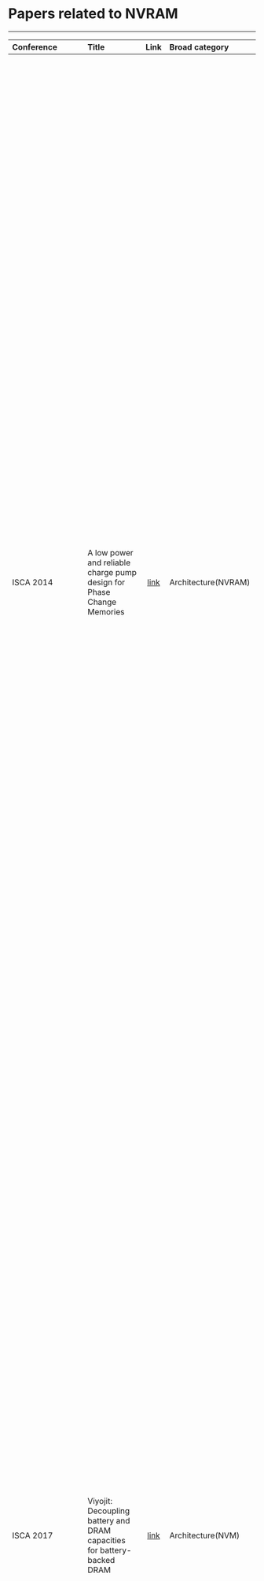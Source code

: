 # Papers related to NVRAM
--------------------------------------------------

|Conference| Title   |     Link     |Broad category|  Abstract |
|:-------|:----------|:-------------:|:--------|:------|
|ISCA 2014| A low power and reliable charge pump design for Phase Change Memories |  [link](https://ieeexplore.ieee.org/document/6853222/) |Architecture(NVRAM)|Emerging nonvolatile memory technologies (NVRAM) promise the performance of DRAM with the persistence of disk. However, constraining NVRAM write order, necessary to ensure recovery correctness, limits NVRAM write concurrency and degrades throughput. We require new memory interfaces to minimally describe write constraints and allow high performance and high concurrency data structures. These goals strongly resemble memory consistency. Whereas memory consistency concerns the order that memory operations are observed between numerous processors, persistent memory systems must constrain the order that writes occur with respect to failure. We introduce memory persistency, a new approach to designing persistent memory interfaces, building on memory consistency. Similar to memory consistency, memory persistency models may be relaxed to improve performance. We describe the design space of memory persistency and desirable features that such a memory system requires. Finally, we introduce several memory persistency models and evaluate their ability to expose NVRAM write concurrency using two implementations of a persistent queue. Our results show that relaxed persistency models accelerate system throughput 30-fold by reducing NVRAM write constraints.|
|ISCA 2017|Viyojit: Decoupling battery and DRAM capacities for battery-backed DRAM|[link](https://ieeexplore.ieee.org/document/8192506/)|Architecture(NVM)|Non-Volatile Memories (NVMs) can significantly improve the performance of data-intensive applications. A popular form of NVM is Battery-backed DRAM, which is available and in use today with DRAMs latency and without the endurance problems of emerging NVM technologies. Modern servers can be provisioned with up-to 4 TB of DRAM, and provisioning battery backup to write out such large memories is hard because of the large battery sizes and the added hardware and cooling costs. We present Viyojit, a system that exploits the skew in write working sets of applications to provision substantially smaller batteries while still ensuring durability for the entire DRAM capacity. Viyojit achieves this by bounding the number of dirty pages in DRAM based on the provisioned battery capacity and proactively writing out infrequently written pages to an SSD. Even for write-heavy workloads with less skew than we observe in analysis of real data center traces, Viyojit reduces the required battery capacity to 11% of the original size, with a performance overhead of 7-25%. Thus, Viyojit frees battery-backed DRAM from stunted growth of battery capacities and enables servers with terabytes of battery-backed DRAM.|
|ISCA 2018| 2B-SSD: The Case for Dual, Byte- and Block-Addressable Solid-State Drives |[link](https://ieeexplore.ieee.org/document/8416845/)|Architecture(NVRAM)|Performance critical transaction and storage systems require fast persistence of write data. Typically, a non-volatile RAM (NVRAM) is employed on the datapath to the permanent storage, to temporarily and quickly store write data before the system acknowledges the write request. NVRAM is commonly implemented with battery-backed DRAM. Unfortunately, battery-backed DRAM is small and costly, and occupies a precious DIMM slot. In this paper, we make a case for dual, byte- and block-addressable solid-state drive (2B-SSD), a novel NAND flash SSD architecture designed to offer a dual view of byte addressability and traditional block addressability at the same time. Unlike a conventional storage device, 2B-SSD allows accessing the same file with two independent byte- and block-I/O paths. It controls the data transfer between its internal DRAM and NAND flash memory through an intuitive software interface, and manages the mapping of the two address spaces. 2B-SSD realizes a wholly different way and speed of accessing files on a storage device; applications can access them directly using memory-mapped I/O, and moreover write with a DRAM-like latency. To quantify the benefits of 2B-SSD, we modified logging subsystems of major database engines to store log records directly on it without buffering them in the host memory. When running popular workloads, we measured throughput gains in the range of 1.2X and 2.8X with no risk of data loss.|
|MICRO 2014|FIRM: Fair and High-Performance Memory Control for Persistent Memory Systems|[link](https://ieeexplore.ieee.org/document/7011385/) |Architecture(NVM)|Byte-addressable nonvolatile memories promise a new technology, persistent memory, which incorporates desirable attributes from both traditional main memory (byte-addressability and fast interface) and traditional storage (data persistence). To support data persistence, a persistent memory system requires sophisticated data duplication and ordering control for write requests. As a result, applications that manipulate persistent memory (persistent applications) have very different memory access characteristics than traditional (non-persistent) applications, as shown in this paper. Persistent applications introduce heavy write traffic to contiguous memory regions at a memory channel, which cannot concurrently service read and write requests, leading to memory bandwidth underutilization due to low bank-level parallelism, frequent write queue drains, and frequent bus turnarounds between reads and writes. These characteristics undermine the high-performance and fairness offered by conventional memory scheduling schemes designed for non-persistent applications. Our goal in this paper is to design a fair and high-performance memory control scheme for a persistent memory based system that runs both persistent and non-persistent applications. Our proposal, FIRM, consists of three key ideas. First, FIRM categorizes request sources as non-intensive, streaming, random and persistent, and forms batches of requests for each source. Second, FIRM strides persistent memory updates across multiple banks, thereby improving bank-level parallelism and hence memory bandwidth utilization of persistent memory accesses. Third, FIRM schedules read and write request batches from different sources in a manner that minimizes bus turnarounds and write queue drains. Our detailed evaluations show that, compared to five previous memory scheduler designs, FIRM provides significantly higher system performance and fairness.|
|HPCA 2018|Crash Consistency in Encrypted Non-volatile Main Memory Systems| [link](https://ieeexplore.ieee.org/document/8327018/)|Architecture(NVM)|Non-Volatile Main Memory (NVMM) systems provide high performance by directly manipulating persistent data in-memory, but require crash consistency support to recover data in a consistent state in case of a power failure or system crash. In this work, we focus on the interplay between the crash consistency mechanisms and memory encryption. Memory encryption is necessary for these systems to protect data against the attackers with physical access to the persistent main memory. As decrypting data at every memory read access can significantly degrade the performance, prior works propose to use a memory encryption technique, counter-mode encryption, that reduces the decryption overhead by performing a memory read access in parallel with the decryption process using a counter associated with each cache line. Therefore, a pair of data and counter value is needed to correctly decrypt data after a system crash. We demonstrate that counter-mode encryption does not readily extend to crash consistent NVMM systems as the system will fail to recover data in a consistent state if the encrypted data and associated counter are not written back to memory atomically, a requirement we refer to as counter-atomicity. We show that naively enforcing counter-atomicity for all NVMM writes can serialize memory accesses and results in a significant performance degradation. In order to improve the performance, we make an observation that not all writes to NVMM need to be counter-atomic. The crash consistency mechanisms rely on versioning to keep one consistent copy of data intact while manipulating another version directly in-memory. As the recovery process only relies on the unmodified consistent version, it is not necessary to strictly enforce counter-atomicity for the writes that do not affect data recovery. Based on this insight, we propose selective counter-atomicity that allows reordering of writes to data and associated counters when the writes to persistent memory do not alter the recoverable consistent state. We propose efficient software and hardware support to enforce selective counter-atomicity. Our evaluation demonstrates that in a 1/2/4/8- core system, selective counter-atomicity improves performance by 6/11/22/40% compared to a system that enforces counter-atomicity for all NVMM writes. The performance of our selective counter-atomicity design comes within 5% of an ideal NVMM system that |provides crash consistency of encrypted data at no cost.|
|HPCA 2016|Atomic persistence for SCM with a non-intrusive backend controller|[link](https://ieeexplore.ieee.org/document/7446055/)|Architecture(NVM)-Software Interface|Non-volatile byte-addressable memory has the potential to revolutionize system architecture by providing instruction-grained direct access to vast amounts of persistent data. We describe a non-intrusive memory controller that uses backend operations for achieving lightweight failure atomicity. By moving synchronous persistent memory operations to the background, the performance overheads are minimized. Our solution avoids costly software intervention by decoupling isolation and concurrency-driven atomicity from failure atomicity and durability, and does not require changes to the front-end cache hierarchy. Two implementation alternatives - one using a hardware structure, and the other extending the memory controller with a firmware managed volatile space - are described. Our results show the performance is significantly better than traditional approaches.|
|ASPLOS '16| NVWAL: Exploiting NVRAM in Write-Ahead Logging|[link](https://dl.acm.org/citation.cfm?id=2872392)|Architecture(NVRAM)Software Interface| Emerging byte-addressable non-volatile memory is considered an alternative storage device for database logs that require persistency and high performance. In this work, we develop NVWAL (NVRAM Write-Ahead Logging) for SQLite. The contribution of NVWAL consists of three elements: (i) byte-granularity differential logging that effectively eliminates the excessive I/O overhead of filesystem-based logging or journaling, (ii) transaction-aware lazy synchronization that reduces cache synchronization overhead by two-thirds, and (iii) user-level heap management of the NVRAM persistent WAL structure, which reduces the overhead of managing persistent objects. We implemented NVWAL in SQLite and measured the performance on a Nexus 5 smartphone and an NVRAM emulation board - Tuna. Our performance study shows the following: (i) the overhead of enforcing strict ordering of NVRAM writes can be reduced via NVRAM-aware transaction management. (ii) From the application performance point of view, the overhead of guaranteeing failure atomicity is negligible; the cache line flush overhead accounts for only 0.8~4.6% of transaction execution time. Therefore, application performance is much less sensitive to the NVRAM performance than we expected. Decreasing the NVRAM latency by one-fifth (from 1942 nsec to 437 nsec), SQLite achieves a mere 4% performance gain (from 2517 ins/sec to 2621 ins/sec). (iii) Overall, when the write latency of NVRAM is 2 usec, NVWAL increases SQLite performance by at least 10x compared to that of WAL on flash memory (from 541 ins/sec to 5812 ins/sec).|
|DAC 18| Enabling union page cache to boost file access performance of NVRAM-based storage device| [link](https://dl.acm.org/citation.cfm?id=3196045)|Archtecture(NVM)OS Interface|Due to the fast access performance, byte-addressability, and non-volatility of non-volatile random access memory (NVRAM), NVRAM has emerged as a popular candidate for the design of memory/storage systems on mobile computing systems. For example, the latest 3D xPoint memory could be a kind of NVRAM with much longer life expectancy than NAND flash and could ease the possible endurance issue. When NVRAM is considered as both main memory and storage in mobile computing systems, existing page cache mechanisms introduce too many unnecessary data movements between main memory and storage. To resolve this issue, we propose the concept of "union page cache," which jointly manages data of the page cache in both main memory and storage. To realize this concept, a partial page cache strategy is designed to consider both main memory and storage as its management space and to eliminate unnecessary data movements between main memory and storage without sacrificing the data consistency of file systems. Experimental results show that the proposed strategy can boost the file accessing performance upto 85.62% when using PCM as a case study.|
|VLDB 2015|nvm malloc: Memory Allocation for NVRAM|[link](http://www.adms-conf.org/2015/adms15_schwalb.pdf)|Architecture(NVRAM)OS Interface|Non-volatile main memory (NVRAM) has the potential to fundamentally change the persistency of software. Applications can make their state persistent by directly placing data structures on NVRAM instead of volatile DRAM. However, the persistent nature of NVRAM requires significant changes for memory allocators that are now faced with the additional tasks of data recovery and failure-atomicity. In this paper, we present nvm malloc, a general-purpose memory allocator concept for the NVRAM era as a basic building block for persistent applications. We introduce concepts for managing named allocations for simplified recovery and using volatile and non-volatile memory in combination to provide both high performance and failure-atomic allocations.|
|IEEE Transactions on Consumer Electronics(2012)|Efficient logging of metadata using NVRAM for NAND flash based file system|[link](https://ieeexplore.ieee.org/abstract/document/6170059/)|Software Interface|In this work, we designed and implemented schemes that defer writing of metadata in order to realize an efficient and reliable NAND flash file system. The conventional NAND flash file systems synchronously write their metadata in the NAND flash for reliability; however, the synchronous writing of metadata generates excessive garbage. We propose the scheme for merging the writing of metadata so as to reduce the garbage of the NAND flash while ensuring file system consistency. The proposed scheme uses the non-volatile memory for synchronously logging modifications of the metadata. The logging can significantly reduce excessive metadata writing of NAND flash. Also, the last modified metadata can be recovered from a crash, after scanning logs in the non-volatile memory. We implemented the scheme for the deferred writing of metadata on top of a Linux OS. The evaluation results show that the proposed scheme greatly reduced the overall application time and the number of written pages across various benchmarks, compared to the conventional flash file system.|
|NVMW 17|SECRET: Smartly EnCRypted Energy EfficienT Non-Volatile Memories|[link](https://ieeexplore.ieee.org/document/7544407/)|Architecture(Hardware)|Data persistence in emerging non-volatile memories (NVMs) poses a multitude of security vulnerabilities, motivating main memory encryption for data security. However, practical encryption algorithms demonstrate strong diffusion characteristics that increase cell flips, resulting in increased write energy/latency and reduced lifetime of NVMs. State-of-the-art security solutions have focused on reducing the encryption penalty (increased write energy/latency and reduced memory lifetime) in single-level cell (SLC) NVMs; however, the realization of low encryption penalty solutions for multi-/triple-level cell (MLC/TLC) secure NVMs remains an open area of research. This work synergistically integrates zero-based partial writes with XOR-based energy masking to realize Smartly EnCRypted Energy efficienT, i.e., SECRET MLC/TLC NVMs, without compromising the security of the underlying encryption technique. Our simulations on an MLC (TLC) resistive RAM (RRAM) architecture across SPEC CPU2006 workloads demonstrate that for 6.25% (7.84%) memory overhead, SECRET reduces write energy by 80% (63%), latency by 37% (49%), and improves memory lifetime by 63% (56%) over conventional advanced encryption standard-based (AES-based) counter mode encryption.|
|NVMW 17|NVQuery: Efficient Query Processing in Non-Volatile Memory|[link](https://ieeexplore.ieee.org/document/8323230/)|NVM In memory processing|Today’s computing systems use huge amount of energy and time to process basic queries in database. A large part of it is spent in data movement between the memory and processing cores, owing to the limited cache capacity and memory bandwidth of traditional computers. In this paper, we propose a non-volatile memory-based query accelerator, called NVQuery, which performs several basic query functions in memory including aggregation, prediction, bit-wise operations, join operations, as well as exact and nearest distance search queries. NVQuery is implemented on a content addressable memory (CAM) and exploits the analog characteristic of non-volatile memory in order to enable in-memory processing. To implement nearest distance search in memory, we introduce a novel bitline driving scheme to give weights to the indices of the bits during the search operation. To further improve the energy efficiency, our design supports configurable approximation by adaptively putting memory blocks under voltage overscaling. Our experimental evaluation shows that, NVQuery can provide 49.3× performance speedup and 32.9× energy savings as compared to running the same query on traditional processor. Approximation improves the energy-delay product of NVQuery by 7.3×, while providing acceptable accuracy. In addition, NVQuery can achieve 30.1× energy-delay product improvement as compared to the state-of-the-art query accelerators.|
|NVMW 16|NOVA: A Log-structured File System for Hybrid Volatile/Non-volatile Main Memories|[link](https://www.usenix.org/system/files/conference/fast16/fast16-papers-xu.pdf)|NVM OS Interface|NOVA is a log-structured file system for hybrid volatile/non-volatile main memories. NOVA extends LFS to leverage NVMM, yielding a simpler, high-performance file system that supports fast and efficient garbage collection and quick recovery from system failures. NOVA outperforms existing file systems by a wide margin on a wide range of applications while providing stronger consistency and atomicity guarantees.|
|FAST 15|NV-Tree: Reducing Consistency Cost for NVM-based Single Level Systems|[link](https://www.usenix.org/conference/fast15/technical-sessions/presentation/yang)|Architecture(NVM)|The non-volatile memory (NVM) has DRAM-like performance and disk-like persistency which make it possible to replace both disk and DRAM to build single level systems. To keep data consistency in such systems is non-trivial because memory writes may be reordered by CPU and memory controller. In this paper, we study the consistency cost for an important and common data structure, B+Tree. Although the memory fence and CPU cacheline flush instructions can order memory writes to achieve data consistency, they introduce a significant overhead (more than 10X slower in performance). Based on our quantitative analysis of consistency cost, we propose NV-Tree, a consistent and cache-optimized B+Tree variant with reduced CPU cacheline flush. We implement and evaluate NV-Tree and NV-Store, a key-value store based on NV-Tree, on an NVDIMM server. NVTree outperforms the state-of-art consistent tree structures by up to 12X under write-intensive workloads. NV-Store increases the throughput by up to 4.8X under YCSB workloads compared to Redis.|
|DAC 2017|A Novel ReRAM-Based Main Memory Structure for Optimizing Access Latency and Reliability|[link](https://dl.acm.org/citation.cfm?id=3062191)|Architecture(NVRAM)Hardware|Emerging Resistive Memory (ReRAM) is a promising candidate as the replacement for DRAM because of its low power consumption, high density and high endurance. Due to the unique crossbar structure, ReRAM can be constructed with a very high density. However, ReRAM's crossbar structure causes an IR drop problem which results in non-uniform access latency in ReRAM banks and reduces its reliability. Besides, the access latency and reliability of ReRAM arrays are greatly influenced by the data patterns involved in a write operation. In this paper, we propose a performance and reliability efficient ReRAM-based main memory structure. At the circuit level, we propose a double-sided write driver design to reduce the IR drops along bitlines. At the architecture level, a region partition with address remapping method and two flip schemes are proposed to reduce the access latency and improve the reliability of ReRAM arrays. The experimental results show that the proposed design can improve the system performance by 30.3% on average and reduce the memory access latency by 25.9% on average over an aggressive baseline, meanwhile the design improves the reliability of ReRAM-based memory system.|
|DAC 2016|Fine-Granularity Tile-Level Parallelism in Non-volatile Memory Architecture with Two-Dimensional Bank Subdivision|[link](https://ieeexplore.ieee.org/document/7544409/)|Architecture(NVRAM)|Emerging memory technologies such as phase-change memory (PCM) and resistive RAMs (RRAM) have been proposed as promising candidates for future DRAM replacements. Due to the nature of how these memories operate, unique properties (such as non-destructive read and current-sensing) can be exploited to further subdivide memory and provide increasing parallelism with negligible overhead. In this work, we leverage these properties to design a finegrained non-volatile memory (FgNVM), featuring two-dimensional bank subdivision for tile-level parallelism (TLP) in a NVM memory bank, with much finer-granularity and increased parallelism than the one-dimensional bank subdivision for subarray-level parallelism (SALP) in a DRAM memory bank. With such new tile-level parallelism, three new memory access modes are proposed for further performance improvement and energy reduction: Partial-Activation, Multi-Activation, and Background Writes. Our experimental results show that the new architecture is highly effective in boosting non-volatile memory performance with significant energy reduction. To the best of our knowledge, this is the first work to study fine-granularity memory access in emerging non-volatile memory architectures.|
|DAC 2016|Pinatubo: A processing-in-memory architecture for bulk bitwise operations in emerging non-volatile memories|[link](https://ieeexplore.ieee.org/document/7544414/)|In memory processing|Processing-in-memory (PIM) provides high bandwidth, massive parallelism, and high energy efficiency by implementing computations in main memory, therefore eliminating the overhead of data movement between CPU and memory. While most of the recent work focused on PIM in DRAM memory with 3D die-stacking technology, we propose to leverage the unique features of emerging non-volatile memory (NVM), such as resistance-based storage and current sensing, to enable efficient PIM design in NVM. We propose Pinatubo 1 , a Processing In Non-volatile memory ArchiTecture for bUlk Bitwise Operations. Instead of integrating complex logic inside the cost-sensitive memory, Pinatubo redesigns the read circuitry so that it can compute the bitwise logic of two or more memory rows very efficiently, and support one-step multi-row operations. The experimental results on data intensive graph processing and database applications show that Pinatubo achieves a ~500 x speedup, ~28000x energy saving on bitwise operations, and 1.12× overall speedup, 1.11× overall energy saving over the conventional processor.|
|NVMW 2015|A Reliable and Highly-Available Non-Volatile Memory System|[link](http://cseweb.ucsd.edu/~yiyingzhang/mojim-asplos15.pdf)|NVM Software Interface|Next-generation non-volatile memories can attach directly to processors to form non-volatile main memory (NVMM) and offer the opportunity to build very low latency storage systems. However, providing reliability and availability to NVMM is challenging, since the latency of data replication can squander the low latency that NVMM can provide. We propose Mojim, a system that provides the reliability and availability that large-scale storage systems require, while preserving the performance of NVMM.|
|NVMW 2015|Zero-Overhead NVM Crash Resilience|[link](https://pdfs.semanticscholar.org/50f2/83259801ffbd354aaf94228d3b48c19ee6ed.pdf)|NVM-Software Interface|Byte-addressable non-volatile memory (NVM) allows in-place update of durable data. NVM transaction mechanisms prevent failures during updates from corrupting data, but such mechanisms carry substantial performance overheads. Our new alternative for high-performance multi-threaded software guarantees consistent recovery of application data following failure and has zero overhead during failure-free operation. Our approach preserves application data integrity in crash-injection experiments.|
|NVMW 2014|Coset Coding to Extend the Lifetime of Non-Volatile Memory|[link](https://dukespace.lib.duke.edu/dspace/handle/10161/9396)|Architecture(NVM)| PCM and Flash memory cells both wear out based on usage. PCM is limited in the number of writes it can sustain, and Flash in the number of Program/Erase cycles. In this talk we present a technique based on coset coding that can be used to increase the effective lifetime of non-volatile memories. We will also discuss our implementation of coset coding in a prototype Flash-based SSD.|
|NVMW 2014|Compression Architecture for Bit-write Reduction in Non-volatile Memory Technologies|[link](https://dl.acm.org/citation.cfm?id=2770300)|Architecture(NVM)Hardware|This paper describes a compression-based architecture for bit-write reduction in emerging non-volatile memories (NVMs). Bit-write reduction has many practical benefits, including lower write latency, lower dynamic energy, and enhanced endurance. The proposed architecture, which is integrated into the memory controller, relies on (i) a frequent pattern compression engine, (ii) a comparator to reduce bit-writes, and (iii) an opportunistic wear leveler to spread writes and enhance memory endurance by reducing the peak bit-writes/cell. Trace-based simulations of the SPEC CPU2006 benchmarks show a 20X reduction in raw bit-writes, which corresponds to a 2-3X improvement over the best state-of-the-art methods, and a 20% reduction in peak cell bit-writes, improving NVM lifetime.|
|NVMW 2014|LightNVM: Lightning Fast Evaluation Platform for Non-Volatile Memories|[link](https://pdfs.semanticscholar.org/30eb/bf2b42ef3a5714b0f5350f85842e3ca2e408.pdf)|Architecture(NVM)Software|We present LightNVM, an SSD evaluation platform, that is both magnitude faster of current solutions, but also presents a highly scalable engine for low-latency memory designs, such as PCM and MRAM, to evaluate novel research work, without using an expensive evaluation platform.|
|NVMW 2013|bcache: Efficient Block Caching on SSDs|[link](https://bcache.evilpiepirate.org/)|Architecture(NVM) OS Interface|We present bcache, a high performance block layer SSD cache. We\'ll briefly explore the architecture and analyze the various tradeoffs and optimizations required to make it effective in real world situations.|
|NVMW 2018|LightNVM: The Linux Open-Channel SSD Subsystem|[link](https://www.usenix.org/system/files/conference/fast17/fast17-bjorling.pdf)|Architecture(NVM)OS Interface|we describe our experience build- ing LightNVM, the Open-Channel SSD subsystem in the Linux kernel. LightNVM is the first open, generic subsys- tem for Open-Channel SSDs and host-based SSD manage- ment. We make four contributions. First, we describe the characteristics of open-channel SSD management. We iden- tify the constraints linked to exposing SSD internals, discuss the associated trade-offs and lessons learned from the storage industry. Second, we introduce the Physical Page Address (PPA) I/O interface, an interface for Open-Channel SSDs, that defines a hierarchical address space together with control and vectored data commands. Third, we present LightNVM, the Linux subsystem that we designed and implemented for open- channel SSD management. It provides an interface where application-specific abstractions, denoted as targets, can be im- plemented. We provide a host-based Flash Translation Layer, called pblk, that exposes open-channel SSDs as traditional block I/O devices. Finally, we demonstrate the effectiveness of LightNVM on top of a first generation open-channel SSD. Our results are the first measurements of an open-channel SSD that exposes the physical page address I/O interface. We compare against state-of-the-art block I/O SSD and evaluate performance overheads when running synthetic, file system, and database system-based workloads. Our results show that LightNVM achieves high performance and can be tuned to control I/O latency variability.|
|NVMW 2018|NOVA-Fortis: A Fault-Tolerant Non-Volatile Main Memory File System|[link](https://cseweb.ucsd.edu/~swanson/papers/SOSP2017-NOVAFortis.pdf)|Architecture(NVM)OS Interface|Emerging fast, persistent memories will enable systems that combine conventional DRAM with large amounts of nonvolatile main memory (NVMM) and provide huge increases in storage performance. Fully realizing this potential requires fundamental changes in how system software manages, protects, and provides access to data that resides in NVMM. We address these needs by describing an NVMM-optimized file system called NOVA-Fortis that is both fast and resilient in the face of corruption due to media errors and software bugs. We identify and propose solutions for the unique challenges in adding fault tolerance to an NVMM file system, adapt state-of-the-art reliability techniques to an NVMM file system, and quantify the performance and storage overheads of these techniques.|
|NVMW 2018|Architectural Support for Atomic Durability in Non-Volatile Memory|[link](http://homepages.inf.ed.ac.uk/s1372211/pub/nvmw18.pdf)|Architecture(NVM)Hardware|Non-volatile memory (NVM) is emerging as a fast byte-addressable alternative for storing persistent data. Ensuring atomic durability in NVM requires logging. Existing techniques have proposed software logging either by using streaming stores for an undo log; or, by relying on the combination of clflush and mfence for a redo log. These techniques are suboptimal because they waste precious execution cycles to implement logging, which is fundamentally a data movement operation. We propose ATOM, a hardware log manager based on undo logging that performs the logging operation out of the critical path. We present the design principles behind ATOM and two techniques to optimize its performance. Our results show that ATOM achieves an improvement of 27% for micro-benchmarks and 60% for TPC-C over a baseline undo log design.| 
|NVMW 2018|Accelerating Multiplication and Parallelizing Operations in Non-Volatile Memory|[link](http://nvmw.ucsd.edu/nvmw18-program/unzip/current/nvmw2018-final9.pdf)|In Memory processing|Recent years have witnessed a rapid growth in the domain of Internet of Things (IoT). This network of billions of devices generates and exchanges huge amount of data. The limited cache capacity and memory bandwidth make transferring and processing such data on traditional CPUs and GPUs highly inefficient, both in terms of energy consumption and delay. However, many IoT applications are statistical at heart and can accept a part of inaccuracy in their computation. This enables the designers to reduce complexity of processing by approximating the results for a desired accuracy. In this paper, we propose an ultra-efficient approximate processing in-memory architecture, called APIM, which exploits the analog characteristics of non-volatile memories to support addition and multiplication inside the crossbar memory, while storing the data. The proposed design eliminates the overhead involved in transferring data to processor by virtually bringing the processor inside memory. APIM dynamically configures the precision of computation for each application in order to tune the level of accuracy during runtime. Our experimental evaluation running six general OpenCL applications shows that the proposed design achieves up to 20x performance improvement and provides 480x improvement in energy-delay product, ensuring acceptable quality of service. In exact mode, it achieves 28x energy savings and 4.8x speed up compared to the state-of-the-art GPU cores.|
|ASPLOS XVI 2011|Mnemosyne: Lightweight Persistent Memory|[link](http://delivery.acm.org/10.1145/1960000/1950379/p91-volos.pdf?ip=14.139.38.123&id=1950379&acc=ACTIVE%20SERVICE&key=045416EF4DDA69D9%2E6454B2DFDB9CC807%2E4D4702B0C3E38B35%2E4D4702B0C3E38B35&__acm__=1535294699_de0345d2c38535ca4753eeca29bf649a)|Architecture(NRAM)OS Interface|New storage-class memory (SCM) technologies, such as phase-change memory, STT-RAM, and memristors, promise user-level access to non-volatile storage through regular memory instructions. These memory devices enable fast user-mode access to persistence, allowing regular in-memory data structures to survive system crashes.In this paper, we present Mnemosyne, a simple interface for programming with persistent memory. Mnemosyne addresses two challenges: how to create and manage such memory, and how to ensure consistency in the presence of failures. Without additional mechanisms, a system failure may leave data structures in SCM in an invalid state, crashing the program the next time it starts.In Mnemosyne, programmers declare global persistent data with the keyword "pstatic" or allocate it dynamically. Mnemosyne provides primitives for directly modifying persistent variables and supports consistent updates through a lightweight transaction mechanism. Compared to past work on disk-based persistent memory, Mnemosyne reduces latency to storage by writing data directly to memory at the granularity of an update rather than writing memory pages back to disk through the file system. In tests emulating the performance characteristics of forthcoming SCMs, we show that Mnemosyne can persist data as fast as 3 microseconds. Furthermore, it provides a 35 percent performance increase when applied in the OpenLDAP directory server. In microbenchmark studies we find that Mnemosyne can be up to 1400% faster than alternative persistence strategies, such as Berkeley DB or Boost serialization, that are designed for disks.

# Added on 12 December 2018

|Conference| Title   |     Link     |Broad category|  Abstract |
|:-------|:----------|:-------------:|:--------|:------|
|USENIX 2013|Exploring System Challenges of Ultra-Low Latency Solid State Drives|[link](https://www.usenix.org/system/files/conference/hotstorage18/hotstorage18-paper-koh.pdf)|SSD Performance Characterization|We quantitatively characterize performance behaviors of a real ultra-low latency (ULL) SSD archive by using a real 800GB Z-SSD prototype, and analyze systemlevel challenges that the current storage stack exhibits.|
|Symposium on Mass Storage Systems and Technologies (MSST) 2015|A Study of Application Performance with Non-Volatile Main Memory|[link](https://ieeexplore.ieee.org/stamp/stamp.jsp?tp=&arnumber=7208275)|NVMM Performance Analysis|We present an analysis of storage application performance with non-volatile main memory (NVMM) using a hardware NVMM emulator that allows fine-grain tuning of NVMM performance parameters.|
|ASPLOS XVI 2011|NV-Heaps: making persistent objects fast and safe with next-generation, non-volatile memories|[link](https://dl.acm.org/citation.cfm?id=1950380)|Architecture(NRAM)OS Interface|We have implemented a lightweight, high-performance persistent object system called NV-heaps that provides transactional semantics while preventing these errors and providing a model for persistence that is easy to use and reason about. We implement search trees, hash tables, sparse graphs, and arrays using NV-heaps, BerkeleyDB, and Stasis. Our results show that NV-heap performance scales with thread count and that data structures implemented using NV-heaps out-perform BerkeleyDB and Stasis implementations by 32x and 244x, respectively, by avoiding the operating system and minimizing other software overheads. We also quantify the cost of enforcing the safety guarantees that NV-heaps provide and measure the costs of NV-heap primitive operations.|

# Added on 08 May 2019

|Conference| Title   |     Link     |Broad category|  Abstract |
|:-------|:----------|:-------------:|:--------|:------|
|MICRO 2013|Kiln: Closing the Performance Gap Between Systems With and Without Persistence Support|[link](https://ieeexplore.ieee.org/document/7847644)|Non-volatile Memory consistency|Persistent memory is an emerging technology which allows in-memory persistent data objects to be updated at much higher throughput than when using disks as persistent storage. Previous persistent memory designs use logging or copy-on-write mechanisms to update persistent data, which unfortunately reduces the system performance to roughly half that of a native system with no persistence support. One of the great challenges in this application class is therefore how to efficiently enable atomic, consistent, and durable updates to ensure data persistence that survives application and/or system failures. Our goal is to design a persistent memory system with performance very close to that of a native system. We propose Kiln, a persistent memory design that adopts a nonvolatile cache and a nonvolatile main memory to enable atomic in-place updates without logging or copy-on-write. Our evaluation shows that Kiln can achieve 2× performance improvement compared with NVRAM-based persistent memory with write-ahead logging. In addition, our design has numerous practical advantages: a simple and intuitive abstract interface, microarchitecture-level optimizations, fast recovery from failures, and eliminating redundant writes to nonvolatile storage media.|
|MICRO 2015|Efficient persist barriers for multicores|[link](https://dl.acm.org/citation.cfm?id=2830805)|NA|Emerging non-volatile memory technologies enable fast, fine-grained persistence compared to slow block-based devices. In order to ensure consistency of persistent state, dirty cache lines need to be periodically flushed from caches and made persistent in an order specified by the persistency model. A persist barrier is one mechanism for enforcing this ordering.In this paper, we first show that current persist barrier implementations, flowing to certain ordering dependencies, add cache line flushes to the critical path. Our main contribution is an efficient persist barrier, that reduces the number of cache line ushes happening in the critical path. We evaluate our proposed persist barrier by using it to enforce two persistency models: buffered epoch persistency with programmer inserted barriers; and buffered strict persistency in bulk mode with hardware inserted barriers. Experimental evaluations using micro-benchmarks (buffered epoch persistency) and multi-threaded workloads (buffered strict persistency) show that using our persist barrier improves performance by 22% and 20% respectively over the state-of-the-art.|
|ISCA 2014|Memory persistency|[link](https://dl.acm.org/citation.cfm?id=2665712)|NA|Emerging nonvolatile memory technologies (NVRAM) promise the performance of DRAM with the persistence of disk. However, constraining NVRAM write order, necessary to ensure recovery correctness, limits NVRAM write concurrency and degrades throughput. We require new memory interfaces to minimally describe write constraints and allow high performance and high concurrency data structures. These goals strongly resemble memory consistency. Whereas memory consistency concerns the order that memory operations are observed between numerous processors, persistent memory systems must constrain the order that writes occur with respect to failure. We introduce memory persistency, a new approach to designing persistent memory interfaces, building on memory consistency. Similar to memory consistency, memory persistency models may be relaxed to improve performance. We describe the design space of memory persistency and desirable features that such a memory system requires. Finally, we introduce several memory persistency models and evaluate their ability to expose NVRAM write concurrency using two implementations of a persistent queue. Our results show that relaxed persistency models accelerate system throughput 30-fold by reducing NVRAM write constraints|
|USENIX ATC 2018|Redesigning LSMs for Nonvolatile Memory with NoveLSM|[link](https://www.usenix.org/conference/atc18/presentation/kannan)|NA|We present NoveLSM, a persistent LSM-based key-value storage system designed to exploit non-volatile memories and deliver low latency and high throughput to applications. We utilize three key techniques – a byte- addressable skip list, direct mutability of persistent state, and opportunistic read parallelism – to deliver high performance across a range of workload scenarios. Our analysis with popular benchmarks and real-world workload reveal up to a 3.8x and 2x reduction in write and read access latency compared to LevelDB. Storing all the data in a persistent skip list and avoiding block I/O provides more than 5x and 1.9x higher write throughput over LevelDB and RocksDB. Recovery time improves substantially with NoveLSM’s persistent skip list.|
|USENIX OSDI 2018|Write-Optimized and High-Performance Hashing Index Scheme for Persistent Memory|[link](https://www.usenix.org/system/files/osdi18-zuo.pdf)|NA|Non-volatile memory (NVM) as persistent memory is expected to substitute or complement DRAM in memory hierarchy, due to the strengths of non-volatility, high density, and near-zero standby power. However, due to the requirement of data consistency and hardware limitations of NVM, traditional indexing techniques originally designed for DRAM become inefficient in persistent memory. To efficiently index the data in persistent memory, this paper proposes a write-optimized and high-performance hashing index scheme, called level hashing, with low-overhead consistency guarantee and cost-efficient resizing. Level hashing provides a sharing-based two-level hash table, which achieves a constant-scale search/insertion/deletion/update time complexity in the worst case and rarely incurs extra NVM writes. To guarantee the consistency with low overhead, level hashing leverages log-free consistency schemes for insertion, deletion, and resizing operations, and an opportunistic log-free scheme for update operation. To cost-efficiently resize this hash table, level hashing leverages an in-place resizing scheme that only needs to rehash $1/3$ of buckets instead of the entire table, thus significantly reducing the number of rehashed buckets and improving the resizing performance.|
|MCHPC 2018|Understanding Application Recomputability without Crash Consistency in Non-Volatile Memory|[link](http://pasa.ucmerced.edu/wp-content/uploads/2018/09/Understanding_Application.pdf)|NA|Emerging non-volatile memory (NVM) is promising to be used as main memory, because of its good performance, density, and energy efficiency. Leveraging the non-volatility of NVM as main memory, we can recover data objects and resume application computation (recomputation) after the application crashes. The existing work studies how to ensure that data objects stored in NVM can be recovered to a consistent version during system recovery, a property referred to as crash consistency. However, enabling crash consistency often requires program modification and brings large runtime overhead.In this paper, we use a different view to examine application recomputation in NVM. Without taking care of consistency of data objects, we aim to understand if the application can be recomputable, given possible inconsistent data objects in NVM. We introduce a PIN-based simulation tool, NVC, to study application recomputability in NVM without crash consistency. The tool allows the user to randomly trigger application crash and then perform postmortem analysis on data values in caches and memory to examine data consistency. We use NVC to study a set of applications. We reveal that some applications are inherently tolerant to the data inconsistency problem. We perform a detailed analysis of application recomputability without crash consistency in NVM.
|MICRO 2018|PiCL: a Software-Transparent, Persistent Cache Log for Nonvolatile Main Memory|[link](http://parallel.princeton.edu/papers/micro18-nguyen-picl.pdf)|NA|—Software-transparent crash consistency is a promising direction to immediately reap the benefits of nonvolatile main memory (NVMM) without encumbering programmers with errorprone transactional semantics. Unfortunately, proposed hardware write-ahead logging (WAL) schemes have high performance overhead, particularly for multi-core systems with many threads and big on-chip caches and NVMs with low random-access performance. This paper proposes PiCL, a new WAL checkpointing mechanism that provides a low overhead, software-transparent crash consistency solution for NVMM. PiCL introduces multiundo logging, cache-driven logging, and asynchronous cache-scan to reduce random accesses and enable good row locality at the NVM. The key idea is that: by relaxing the durability timing of checkpoints, crash consistency can be provided with less than 1% performance overhead where 1.5× to 5.0× slowdown was typical with prior work. To demonstrate the feasibility of softwaretransparent crash consistency, we fully implemented PiCL as an FPGA prototype in Verilog using the OpenPiton framework.|
|MICRO 2015|ThyNVM: Enabling Software-Transparent Crash Consistency in Persistent Memory Systems|[link](https://ieeexplore.ieee.org/document/7856636)|NA|Emerging byte-addressable nonvolatile memories (NVMs) promise persistent memory, which allows processors to directly access persistent data in main memory. Yet, persistent memory systems need to guarantee a consistent memory state in the event of power loss or a system crash (i.e., crash consistency). To guarantee crash consistency, most prior works rely on programmers to (1) partition persistent and transient memory data and (2) use specialized software interfaces when updating persistent memory data. As a result, taking advantage of persistent memory requires significant programmer effort, e.g., to implement new programs as well as modify legacy programs. Use cases and adoption of persistent memory can therefore be largely limited. In this paper, we propose a hardware-assisted DRAM+NVM hybrid persistent memory design, Transparent Hybrid NVM (ThyNVM), which supports software-transparent crash consistency of memory data in a hybrid memory system. To efficiently enforce crash consistency, we design a new dual-scheme checkpointing mechanism, which efficiently overlaps checkpointing time with application execution time. The key novelty is to enable checkpointing of data at multiple granularities, cache block or page granularity, in a coordinated manner. This design is based on our insight that there is a tradeoff between the application stall time due to checkpointing and the hardware storage overhead of the metadata for checkpointing, both of which are dictated by the granularity of checkpointed data. To get the best of the tradeoff, our technique adapts the checkpointing granularity to the write locality characteristics of the data and coordinates the management of multiple-granularity updates. Our evaluation across a variety of applications shows that ThyNVM performs within 4.9% of an idealized DRAM-only system that can provide crash consistency at no cost.|
|HPCA 2017|ATOM: Atomic Durability in Non-volatile Memory through Hardware Logging|[link](https://ieeexplore.ieee.org/document/7920839)|NA|Non-volatile memory (NVM) is emerging as a fast byte-addressable alternative for storing persistent data. Ensuring atomic durability in NVM requires logging. Existing techniques have proposed software logging either by using streaming stores for an undo log; or, by relying on the combination of clflush and mfence for a redo log. These techniques are suboptimal because they waste precious execution cycles to implement logging, which is fundamentally a data movement operation. We propose ATOM, a hardware log manager based on undo logging that performs the logging operation out of the critical path. We present the design principles behind ATOM and two techniques to optimize its performance. Our results show that ATOM achieves an improvement of 27% to 33% for micro-benchmarks and 60% for TPC-C over a baseline undo log design.|
|VLDB 2015|REWIND: Recovery Write-Ahead System for In-Memory Non-Volatile Data-Structures|[link](https://dl.acm.org/citation.cfm?id=2735483)|NA|Recent non-volatile memory (NVM) technologies, such as PCM, STT-MRAM and ReRAM, can act as both main memory and storage. This has led to research into NVM programming models, where persistent data structures remain in memory and are accessed directly through CPU loads and stores. Existing mechanisms for transactional updates are not appropriate in such a setting as they are optimized for block-based storage. We present REWIND, a user-mode library approach to managing transactional updates directly from user code written in an imperative general-purpose language. REWIND relies on a custom persistent in-memory data structure for the log that supports recoverable operations on itself. The scheme also employs a combination of non-temporal updates, persistent memory fences, and lightweight logging. Experimental results on synthetic transactional workloads and TPC-C show the overhead of REWIND compared to its non-recoverable equivalent to be within a factor of only 1.5 and 1.39 respectively. Moreover, REWIND outperforms state-of-the-art approaches for data structure recoverability as well as general purpose and NVM-aware DBMS-based recovery schemes by up to two orders of magnitude.|

# Added on 18 August 2019
|Conference| Title   |     Link     |Broad category|  Abstract |
|:-------|:----------|:-------------:|:--------|:------|
|IEICE Transactions on Information and Systems,2019|A Software-based NVM Emulator Supporting Read/Write Asymmetric Latencies|[link](https://arxiv.org/abs/1908.02135)|NA|Non-volatile memory (NVM) is a promising technology for low-energy and high-capacity main memory of computers. The characteristics of NVM devices, however, tend to be fundamentally different from those of DRAM (i.e., the memory device currently used for main memory), because of differences in principles of memory cells. Typically, the write latency of an NVM device such as PCM and ReRAM is much higher than its read latency. The asymmetry in read/write latencies likely affects the performance of applications significantly. For analyzing behavior of applications running on NVM-based main memory, most researchers use software-based emulation tools due to the limited number of commercial NVM products. However, these existing emulation tools are too slow to emulate a large-scale, realistic workload or too simplistic to investigate the details of application behavior on NVM with asymmetric read/write latencies. This paper therefore proposes a new NVM emulation mechanism that is not only light-weight but also aware of a read/write latency gap in NVM-based main memory. We implemented the prototype of the proposed mechanism for the Intel CPU processors of the Haswell architecture. We also evaluated its accuracy and performed case studies for practical benchmarks. The results showed that our prototype accurately emulated write-latencies of NVM-based main memory: it emulated the NVM write latencies in a range from 200 ns to 1000 ns with negligible errors from 0.2% to 1.1%. We confirmed that the use of our emulator enabled us to successfully estimate performance of practical workloads for NVM-based main memory, while an existing light-weight emulation model misestimated.|
